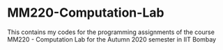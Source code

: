 # MM220-Computation-Lab
This contains my codes for the programming assignments of the course MM220 - Computation Lab for the Autumn 2020 semester in IIT Bombay
